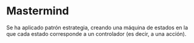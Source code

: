 # Mastermind
Se ha aplicado patrón estrategia, creando una máquina de estados en la que cada estado corresponde a un controlador (es decir, a una acción).
